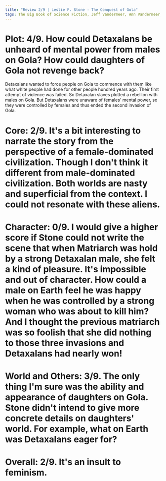 ```yaml
---
title: "Review 2/9 | Leslie F. Stone - The Conquest of Gola"
tags: The Big Book of Science Fiction, Jeff Vandermeer, Ann Vandermeer, short story, novelette, science fiction, 1905-1991, 1931
---
```


# Plot: 4/9. How could Detaxalans be unheard of mental power from males on Gola? How could daughters of Gola not revenge back?
Detaxalans wanted to force people on Gola to commence with them like what white people had done for other people hundred years ago. Their first attempt of violence was failed. So Detaxalan slaves plotted a rebellion with males on Gola. But Detaxalans were unaware of females' mental power, so they were controlled by females and thus ended the second invasion of Gola.

# Core: 2/9. It's a bit interesting to narrate the story from the perspective of a female-dominated civilization. Though I don't think it different from male-dominated civilization. Both worlds are nasty and superficial from the context. I could not resonate with these aliens.

# Character: 0/9. I would give a higher score if Stone could not write the scene that when Matriarch was hold by a strong Detaxalan male, she felt a kind of pleasure. It's impossible and out of character. How could a male on Earth feel he was happy when he was controlled by a strong woman who was about to kill him? And I thought the previous matriarch was so foolish that she did nothing to those three invasions and Detaxalans had nearly won!

# World and Others: 3/9. The only thing I'm sure was the ability and appearance of daughters on Gola. Stone didn't intend to give more concrete details on daughters' world. For example, what on Earth was Detaxalans eager for?



# Overall: 2/9. It's an insult to feminism.

